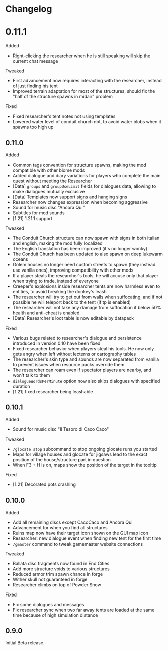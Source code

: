 # Changelog

# 0.11.1

Added
- Right-clicking the researcher when he is still speaking will skip the current chat message

Tweaked
- First advancement now requires interacting with the researcher, instead of just finding his tent
- Improved terrain adaptation for most of the structures, should fix the "half of the structure spawns in midair" problem

Fixed
- Fixed researcher's tent notes not using templates
- Lowered water level of conduit church nbt, to avoid water blobs when it spawns too high up


## 0.11.0

Added
- Common tags convention for structure spawns, making the mod compatible with other biome mods
- Added dialogue and diary variations for players who complete the main quest without meeting the Researcher
- [Data] `groups` and `groupUseLimit` fields for dialogues data, allowing to make dialogues mutually exclusive
- [Data] Templates now support signs and hanging signs
- Researcher now changes expression when becoming aggressive
- Sound for music disc "Ancora Qui"
- Subtitles for mod sounds
- [1.21] 1.21.1 support

Tweaked
- The Conduit Church structure can now spawn with signs in both italian and english, making the mod fully localized
- The English translation has been improved (it's no longer wonky)
- The Conduit Church has been updated to also spawn on deep lukewarm oceans
- Golem houses no longer need custom streets to spawn (they instead use vanilla ones), improving compatibility with other mods
- If a player steals the researcher's tools, he will accuse only that player when trying to trade, instead of everyone
- Creeper's explosions inside researcher tents are now harmless even to entities, to avoid breaking the donkey's leash
- The researcher will try to get out from walls when suffocating, and if not possible he will teleport back to the tent (if tp is enabled)
- The researcher will not take any damage from suffocation if below 50% health and anti-cheat is enabled
- [Data] Researcher's loot table is now editable by datapack

Fixed
- Various bugs related to researcher's dialogue and persistence introduced in version 0.10 have been fixed
- Fixed researcher behavior when players steal his tools. He now only gets angry when left without lecterns or cartography tables
- The researcher's skin type and sounds are now separated from vanilla to prevent issues when resource packs override them
- The researcher can roam even if spectator players are nearby, and won't talk to them
- `dialogueWordsPerMinute` option now also skips dialogues with specified duration
- [1.21] fixed researcher being leashable


## 0.10.1

Added
- Sound for music disc "Il Tesoro di Caco Caco"

Tweaked
- `/glocate stop` subcommand to stop ongoing glocate runs you started
- Maps for village houses and glocate for jigsaws lead to the exact
    position of the house/structure part in question
- When F3 + H is on, maps show the position of the target in the tooltip

Fixed
- [1.21] Decorated pots crashing


## 0.10.0

Added
- Add all remaining discs except CacoCaco and Ancora Qui
- Advancement for when you find all structures
- Ruins map now have their target icon shown on the GUI map icon
- Researcher: new dialogue event when finding new tent for the first time
- `/gmaster` command to tweak gamemaster website connections

Tweaked
- Ballata disc fragments now found in End Cities
- Add more structure voids to various structures
- Reduced armor trim spawn chance in forge
- Wither skull not guaranteed in forge
- Researcher climbs on top of Powder Snow

Fixed
- Fix some dialogues and messages
- Fix researcher sync when two far away tents are loaded at the same time because of high simulation distance


## 0.9.0

Initial Beta release.
